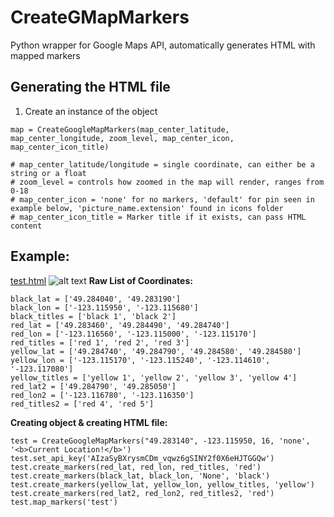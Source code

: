 # CreateGMapMarkers
Python wrapper for Google Maps API, automatically generates HTML with mapped markers

## Generating the HTML file
1. Create an instance of the object 
```
map = CreateGoogleMapMarkers(map_center_latitude, map_center_longitude, zoom_level, map_center_icon, map_center_icon_title)

# map_center_latitude/longitude = single coordinate, can either be a string or a float
# zoom_level = controls how zoomed in the map will render, ranges from 0-18
# map_center_icon = 'none' for no markers, 'default' for pin seen in example below, 'picture_name.extension' found in icons folder 
# map_center_icon_title = Marker title if it exists, can pass HTML content
```


## Example: 
[test.html](http://creategmapmarkers-test.bitballoon.com/)
![alt text](http://i.imgur.com/eD7Qc28.png)
**Raw List of Coordinates:**
```
black_lat = ['49.284040', '49.283190']
black_lon = ['-123.115950', '-123.115680']
black_titles = ['black 1', 'black 2']
red_lat = ['49.283460', '49.284490', '49.284740']
red_lon = ['-123.116560', '-123.115000', '-123.115170']
red_titles = ['red 1', 'red 2', 'red 3']
yellow_lat = ['49.284740', '49.284790', '49.284580', '49.284580']
yellow_lon = ['-123.115170', '-123.115240', '-123.114610', '-123.117080']
yellow_titles = ['yellow 1', 'yellow 2', 'yellow 3', 'yellow 4']
red_lat2 = ['49.284790', '49.285050']
red_lon2 = ['-123.116780', '-123.116350']
red_titles2 = ['red 4', 'red 5']
```
**Creating object & creating HTML file:**
```
test = CreateGoogleMapMarkers("49.283140", -123.115950, 16, 'none', '<b>Current Location!</b>')
test.set_api_key('AIzaSyBXrysmCDm_vqwz6gSINY2f0X6eHJTGGQw')
test.create_markers(red_lat, red_lon, red_titles, 'red')
test.create_markers(black_lat, black_lon, 'None', 'black')
test.create_markers(yellow_lat, yellow_lon, yellow_titles, 'yellow')
test.create_markers(red_lat2, red_lon2, red_titles2, 'red')
test.map_markers('test')
```
